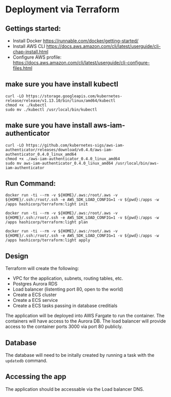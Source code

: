 # Deployment via Terraform
## Gettings started:

- Install Docker https://runnable.com/docker/getting-started/
- Install AWS CLI https://docs.aws.amazon.com/cli/latest/userguide/cli-chap-install.html
- Configure AWS profile: https://docs.aws.amazon.com/cli/latest/userguide/cli-configure-files.html


## make sure you have install kubectl

```
curl -LO https://storage.googleapis.com/kubernetes-release/release/v1.13.10/bin/linux/amd64/kubectl
chmod +x ./kubectl
sudo mv ./kubectl /usr/local/bin/kubectl
```

## make sure you have install aws-iam-authenticator

```
curl -LO https://github.com/kubernetes-sigs/aws-iam-authenticator/releases/download/v0.4.0/aws-iam-authenticator_0.4.0_linux_amd64
chmod +x ./aws-iam-authenticator_0.4.0_linux_amd64
sudo mv aws-iam-authenticator_0.4.0_linux_amd64 /usr/local/bin/aws-iam-authenticator
```

## Run Command:
```
docker run -ti --rm -v ${HOME}/.aws:/root/.aws -v ${HOME}/.ssh:/root/.ssh -e AWS_SDK_LOAD_CONFIG=1 -v ${pwd}:/apps -w /apps hashicorp/terraform:light init

docker run -ti --rm -v ${HOME}/.aws:/root/.aws -v ${HOME}/.ssh:/root/.ssh -e AWS_SDK_LOAD_CONFIG=1 -v ${pwd}:/apps -w /apps hashicorp/terraform:light plan

docker run -ti --rm -v ${HOME}/.aws:/root/.aws -v ${HOME}/.ssh:/root/.ssh -e AWS_SDK_LOAD_CONFIG=1 -v ${pwd}:/apps -w /apps hashicorp/terraform:light apply
```

## Design

Terraform will create the following:

- VPC for the application, subnets, routing tables, etc.
- Postgres Aurora RDS
- Load balancer (listenting port 80, open to the world)
- Create a ECS cluster
- Create a ECS service
- Create a ECS tasks passing in database creditials

The application will be deployed into AWS Fargate to run the container. The containers will have access to the Aurora DB. The load balancer will provide access to the container ports 3000 via port 80 publicly.

## Database

The database will need to be initally created by running a task with the `updatedb` command.

## Accessing the app

The application should be accessable via the Load balancer DNS.